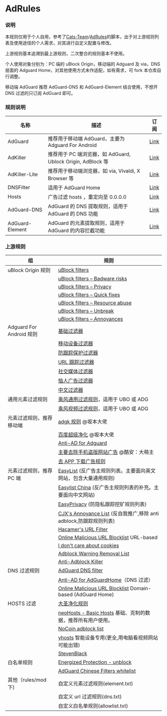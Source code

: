 # AdRules

### 说明

本规则仅用于个人自用，参考了[Cats-Team](https://github.com/Cats-Team)/[AdRules](https://github.com/Cats-Team/AdRules)的脚本，出于对上游规则列表及使用途径的个人需求，对其进行自定义配置与修改。

上游规则基本追溯到最上游规则，二次整合的规则基本不使用。

个人使用对象分别为：PC 端的 uBlock Origin，移动端的 Adguard 及 via，DNS 层面的 Adguard Home，对其他使用方式未作适配，如有需求，可 fork 本仓库自行调整。

移动端 AdGuard 推荐 AdGuard-DNS 和 AdGuard-Element 结合使用，不想开 DNS 过滤的只订阅 AdGuard 即可。

### 规则说明

| 名称            | 描述                                                        | 订阅                                                                                  |
| --------------- | ----------------------------------------------------------- | ------------------------------------------------------------------------------------- |
| AdGuard         | 推荐用于移动端 AdGuard，主要为 Adguard For Android          | [Link](https://raw.githubusercontent.com/PhoenixLjw/AdRules/main/adguard.txt)         |
| AdKiller        | 推荐用于 PC 端浏览器，如 AdGuard, Ublock Origin, AdBlock 等 | [Link](https://raw.githubusercontent.com/PhoenixLjw/AdRules/main/filter.txt)          |
| AdKiller-Lite   | 推荐用于移动端浏览器，如 via, Vivaldi, X Browser 等         | [Link](https://raw.githubusercontent.com/PhoenixLjw/AdRules/main/filter-lite.txt)     |
| DNSFilter       | 适用于 AdGuard Home                                         | [Link](https://raw.githubusercontent.com/PhoenixLjw/AdRules/main/dns.txt)             |
| Hosts           | 广告过滤 hosts ，重定向至 0.0.0.0                           | [Link](https://raw.githubusercontent.com/PhoenixLjw/AdRules/main/hosts)               |
| AdGuard-DNS     | AdGuard 的 DNS 提取规则，适用于 AdGuard 的 DNS 功能         | [Link](https://raw.githubusercontent.com/PhoenixLjw/AdRules/main/adguard-dns.txt)     |
| AdGuard-Element | AdGuard 的元素提取规则，适用于 AdGuard 的内容拦截功能       | [Link](https://raw.githubusercontent.com/PhoenixLjw/AdRules/main/adguard-element.txt) |

### 上游规则

| 组                       | 规则                                                                                                                                              |
| ------------------------ | ------------------------------------------------------------------------------------------------------------------------------------------------- |
| uBlock Origin 规则       | [uBlock filters](https://raw.githubusercontent.com/uBlockOrigin/uAssets/master/filters/filters.txt)                                               |
|                          | [uBlock filters – Badware risks](https://raw.githubusercontent.com/uBlockOrigin/uAssets/master/filters/badware.txt)                               |
|                          | [uBlock filters – Privacy](https://raw.githubusercontent.com/uBlockOrigin/uAssets/master/filters/privacy.txt)                                     |
|                          | [uBlock filters – Quick fixes](https://raw.githubusercontent.com/uBlockOrigin/uAssets/master/filters/quick-fixes.txt)                             |
|                          | [uBlock filters – Resource abuse](https://raw.githubusercontent.com/uBlockOrigin/uAssets/master/filters/resource-abuse.txt)                       |
|                          | [uBlock filters – Unbreak](https://raw.githubusercontent.com/uBlockOrigin/uAssets/master/filters/unbreak.txt)                                     |
|                          | [uBlock filters – Annoyances](https://raw.githubusercontent.com/uBlockOrigin/uAssets/master/filters/annoyances.txt)                               |
| Adguard For Android 规则 | [基础过滤器](https://filters.adtidy.org/android/filters/2_optimized.txt)                                                                          |
|                          | [移动设备过滤器](https://filters.adtidy.org/android/filters/11_optimized.txt)                                                                     |
|                          | [防跟踪保护过滤器](https://filters.adtidy.org/android/filters/3_optimized.txt)                                                                    |
|                          | [URL 跟踪过滤器](https://filters.adtidy.org/android/filters/17_optimized.txt)                                                                     |
|                          | [社交媒体过滤器](https://filters.adtidy.org/android/filters/4_optimized.txt)                                                                      |
|                          | [恼人广告过滤器](https://filters.adtidy.org/android/filters/14_optimized.txt)                                                                     |
|                          | [中文过滤器](https://filters.adtidy.org/android/filters/224_optimized.txt)                                                                        |
| 通用元素过滤规则         | [乘风通用过滤规则](https://raw.githubusercontent.com/xinggsf/Adblock-Plus-Rule/master/rule.txt)，适用于 UBO 或 ADG                                |
|                          | [乘风视频过滤规则](https://raw.githubusercontent.com/xinggsf/Adblock-Plus-Rule/master/mv.txt)，适用于 UBO 或 ADG                                  |
| 元素过滤规则，推荐移动端 | [adgk 规则](https://raw.githubusercontent.com/banbendalao/ADgk/master/ADgk.txt) @坂本大佬                                                         |
|                          | [百度超级净化](https://raw.githubusercontent.com/banbendalao/ADgk/master/kill-baidu-ad.txt) @坂本大佬                                             |
|                          | [Anti-AD for Adguard](https://raw.githubusercontent.com/privacy-protection-tools/anti-AD/master/anti-ad-adguard.txt)                              |
|                          | [主要去除手机盗版网站广告](https://raw.githubusercontent.com/damengzhu/banad/main/jiekouAD.txt) @酷安：大萌主                                     |
|                          | [去 APP 下载广告规则](https://raw.githubusercontent.com/Noyllopa/NoAppDownload/master/NoAppDownload.txt)                                          |
| 元素过滤规则，推荐 PC 端 | [EasyList](https://easylist.to/easylist/easylist.txt) (反广告主规则列表。主要面向英文网站，包含大量通用规则)                                      |
|                          | [Easylist China](https://easylist-downloads.adblockplus.org/easylistchina.txt) (反广告主规则列表的补充。主要面向中文网站)                         |
|                          | [EasyPrivacy](https://easylist.to/easylist/easyprivacy.txt) (防隐私跟踪挖矿规则列表)                                                              |
|                          | [CJX's Annoyance List](https://raw.githubusercontent.com/cjx82630/cjxlist/master/cjx-annoyance.txt) (反自我推广,移除 anti adblock,防跟踪规则列表) |
|                          | [Hacamer's URL Filter](https://raw.githubusercontent.com/Cats-Team/AdRule/main/url-filter.txt)                                                    |
|                          | [Online Malicious URL Blocklist](https://curben.gitlab.io/malware-filter/urlhaus-filter-online.txt) URL-based                                     |
|                          | [I don't care about cookies](https://www.i-dont-care-about-cookies.eu/abp/)                                                                       |
|                          | [Adblock Warning Removal List](https://easylist-downloads.adblockplus.org/antiadblockfilters.txt)                                                 |
|                          | [Anti-Adblock Killer](https://raw.githubusercontent.com/reek/anti-adblock-killer/master/anti-adblock-killer-filters.txt)                          |
| DNS 过滤规则             | [AdGuard DNS filter](https://adguardteam.github.io/AdGuardSDNSFilter/Filters/filter.txt)                                                          |
|                          | [Anti-AD for AdGuardHome](https://raw.githubusercontent.com/privacy-protection-tools/anti-AD/master/anti-ad-easylist.txt)（DNS 过滤）             |
|                          | [Online Malicious URL Blocklist](https://curben.gitlab.io/malware-filter/urlhaus-filter-agh-online.txt) Domain-based (AdGuard Home)               |
| HOSTS 过滤               | [大圣净化规则](https://raw.githubusercontent.com/jdlingyu/ad-wars/master/hosts)                                                                   |
|                          | [neoHosts - Basic Hosts](https://cdn.jsdelivr.net/gh/neoFelhz/neohosts@gh-pages/basic/hosts.txt) 基础、克制的数据，推荐所有用户使用。             |
|                          | [NoCoin adblock list](https://raw.githubusercontent.com/hoshsadiq/adblock-nocoin-list/master/hosts.txt)                                           |
|                          | [yhosts](https://raw.githubusercontent.com/VeleSila/yhosts/master/hosts) 智能设备专用(更全,用电脑看视频网站可能出错)                              |
|                          | [StevenBlack](https://raw.githubusercontent.com/StevenBlack/hosts/master/hosts)                                                                   |
| 白名单规则               | [Energized Protection - unblock](https://raw.githubusercontent.com/EnergizedProtection/unblock/master/basic/formats/filter)                       |
|                          | [AdGuard Chinese Filters whitelist](https://raw.githubusercontent.com/AdguardTeam/AdguardFilters/master/ChineseFilter/sections/whitelist.txt)     |
| 其他（rules/mod 下)      | 自定义元素过滤规则(element.txt)                                                                                                                   |
|                          | 自定义 url 过滤规则(dns.txt)                                                                                                                      |
|                          | 自定义白名单规则(allowlist.txt)                                                                                                                   |
